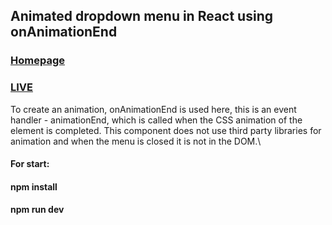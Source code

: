 ## Animated dropdown menu in React using onAnimationEnd
### [Homepage](https://shedov.top/animated-dropdown-menu-in-react-using-onanimationend)
### [LIVE](https://animated-dropdown-menu-in-react-andrewshedov.vercel.app)
To create an animation, onAnimationEnd is used here, this is an event handler - animationEnd, which is called when the CSS animation of the element is completed. This component does not use third party libraries for animation and when the menu is closed it is not in the DOM.\
#### For start:
#### npm install
#### npm run dev

